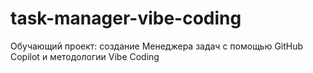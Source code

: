 # task-manager-vibe-coding
Обучающий проект: создание Менеджера задач с помощью GitHub Copilot и методологии Vibe Coding
